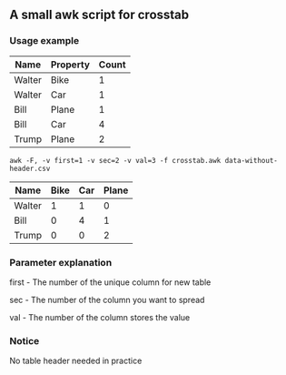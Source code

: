 A small awk script for crosstab
---

### Usage example

|Name| Property | Count |
|-|-|-|
|Walter|Bike|1|
|Walter|Car|1|
|Bill|Plane|1|
|Bill|Car|4|
|Trump|Plane|2|

```
awk -F, -v first=1 -v sec=2 -v val=3 -f crosstab.awk data-without-header.csv
```

|Name| Bike | Car | Plane |
|-|-|-|-|
|Walter|1|1|0|
|Bill|0|4|1|
|Trump|0|0|2|

### Parameter explanation

first - The number of the unique column for new table

sec - The number of the column you want to spread

val - The number of the column stores the value

### Notice

No table header needed in practice
